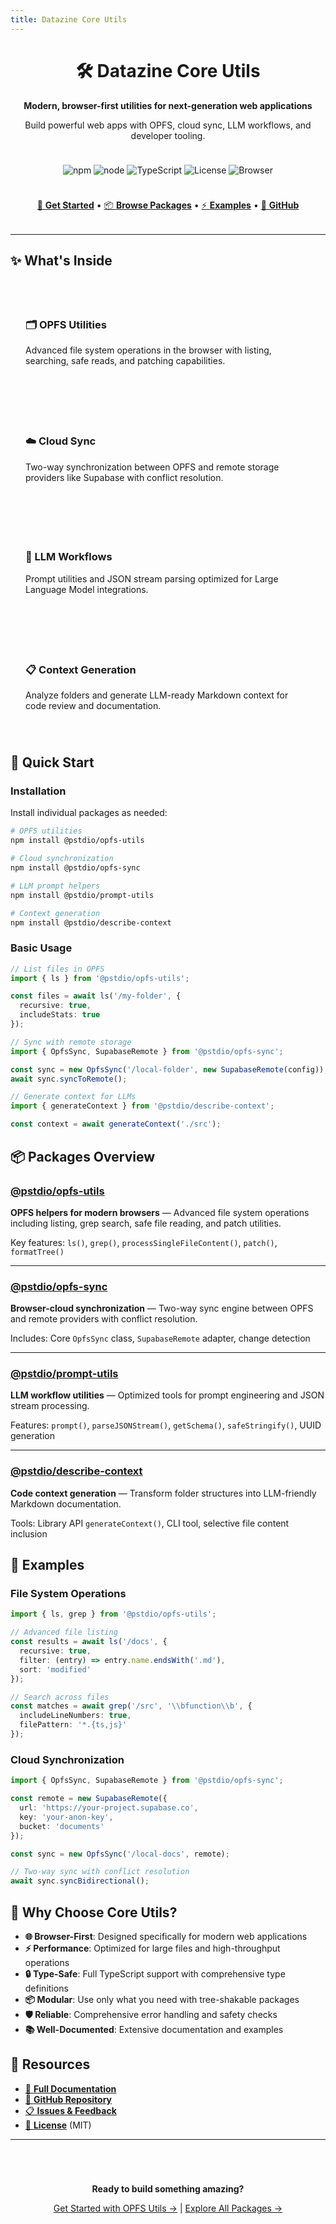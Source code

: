 ```yaml
---
title: Datazine Core Utils
---
```


<div style="text-align: center; margin: 2rem 0;">

# 🛠️ Datazine Core Utils

**Modern, browser-first utilities for next-generation web applications**

Build powerful web apps with OPFS, cloud sync, LLM workflows, and developer tooling.

<div style="display: flex; justify-content: center; gap: 0.5rem; flex-wrap: wrap; margin: 1.5rem 0;">

![npm](https://img.shields.io/badge/npm-0.1.0-blue)
![node](https://img.shields.io/badge/node-22.x-green)
![TypeScript](https://img.shields.io/badge/TypeScript-5.x-blue)
![License](https://img.shields.io/badge/license-MIT-green)
![Browser](https://img.shields.io/badge/browser-modern-orange)

</div>

[📖 **Get Started**](#quick-start) • [📦 **Browse Packages**](#packages-overview) • [⚡ **Examples**](#examples) • [🔗 **GitHub**](https://github.com/pufflyai/core-utils)

</div>

---

## ✨ What's Inside

<div style="display: grid; grid-template-columns: repeat(auto-fit, minmax(280px, 1fr)); gap: 1.5rem; margin: 2rem 0;">

<div style="border: 1px solid var(--vp-c-border); border-radius: 8px; padding: 1.5rem;">
<h3>🗂️ OPFS Utilities</h3>
<p>Advanced file system operations in the browser with listing, searching, safe reads, and patching capabilities.</p>
</div>

<div style="border: 1px solid var(--vp-c-border); border-radius: 8px; padding: 1.5rem;">
<h3>☁️ Cloud Sync</h3>
<p>Two-way synchronization between OPFS and remote storage providers like Supabase with conflict resolution.</p>
</div>

<div style="border: 1px solid var(--vp-c-border); border-radius: 8px; padding: 1.5rem;">
<h3>🤖 LLM Workflows</h3>
<p>Prompt utilities and JSON stream parsing optimized for Large Language Model integrations.</p>
</div>

<div style="border: 1px solid var(--vp-c-border); border-radius: 8px; padding: 1.5rem;">
<h3>📋 Context Generation</h3>
<p>Analyze folders and generate LLM-ready Markdown context for code review and documentation.</p>
</div>

</div>

## 🚀 Quick Start

### Installation

Install individual packages as needed:

```bash
# OPFS utilities
npm install @pstdio/opfs-utils

# Cloud synchronization
npm install @pstdio/opfs-sync

# LLM prompt helpers
npm install @pstdio/prompt-utils

# Context generation
npm install @pstdio/describe-context
```

### Basic Usage

```typescript
// List files in OPFS
import { ls } from '@pstdio/opfs-utils';

const files = await ls('/my-folder', { 
  recursive: true,
  includeStats: true 
});

// Sync with remote storage
import { OpfsSync, SupabaseRemote } from '@pstdio/opfs-sync';

const sync = new OpfsSync('/local-folder', new SupabaseRemote(config));
await sync.syncToRemote();

// Generate context for LLMs
import { generateContext } from '@pstdio/describe-context';

const context = await generateContext('./src');
```

## 📦 Packages Overview

<div style="margin: 1.5rem 0;">

### [@pstdio/opfs-utils](/packages/opfs-utils) 

**OPFS helpers for modern browsers** — Advanced file system operations including listing, grep search, safe file reading, and patch utilities.

Key features: `ls()`, `grep()`, `processSingleFileContent()`, `patch()`, `formatTree()`

---

### [@pstdio/opfs-sync](/packages/opfs-sync)

**Browser-cloud synchronization** — Two-way sync engine between OPFS and remote providers with conflict resolution.

Includes: Core `OpfsSync` class, `SupabaseRemote` adapter, change detection

---

### [@pstdio/prompt-utils](/packages/prompt-utils)

**LLM workflow utilities** — Optimized tools for prompt engineering and JSON stream processing.

Features: `prompt()`, `parseJSONStream()`, `getSchema()`, `safeStringify()`, UUID generation

---

### [@pstdio/describe-context](/packages/describe)

**Code context generation** — Transform folder structures into LLM-friendly Markdown documentation.

Tools: Library API `generateContext()`, CLI tool, selective file content inclusion

</div>

## 🎯 Examples

### File System Operations

```typescript
import { ls, grep } from '@pstdio/opfs-utils';

// Advanced file listing
const results = await ls('/docs', {
  recursive: true,
  filter: (entry) => entry.name.endsWith('.md'),
  sort: 'modified'
});

// Search across files
const matches = await grep('/src', '\\bfunction\\b', {
  includeLineNumbers: true,
  filePattern: '*.{ts,js}'
});
```

### Cloud Synchronization

```typescript
import { OpfsSync, SupabaseRemote } from '@pstdio/opfs-sync';

const remote = new SupabaseRemote({
  url: 'https://your-project.supabase.co',
  key: 'your-anon-key',
  bucket: 'documents'
});

const sync = new OpfsSync('/local-docs', remote);

// Two-way sync with conflict resolution
await sync.syncBidirectional();
```

## 🎨 Why Choose Core Utils?

- **🌐 Browser-First**: Designed specifically for modern web applications
- **⚡ Performance**: Optimized for large files and high-throughput operations  
- **🔒 Type-Safe**: Full TypeScript support with comprehensive type definitions
- **📦 Modular**: Use only what you need with tree-shakable packages
- **🛡️ Reliable**: Comprehensive error handling and safety checks
- **📚 Well-Documented**: Extensive documentation and examples

## 🔗 Resources

- [📖 **Full Documentation**](https://pufflyai.github.io/core-utils/)
- [🐙 **GitHub Repository**](https://github.com/pufflyai/core-utils)
- [📋 **Issues & Feedback**](https://github.com/pufflyai/core-utils/issues)
- [📜 **License**](https://github.com/pufflyai/core-utils/blob/main/LICENSE) (MIT)

---

<div style="text-align: center; margin: 2rem 0; padding: 1.5rem; background-color: var(--vp-c-bg-soft); border-radius: 8px;">

**Ready to build something amazing?** 

[Get Started with OPFS Utils →](/packages/opfs-utils) | [Explore All Packages →](#packages-overview)

</div>
